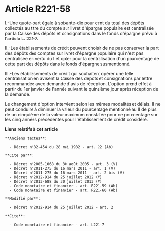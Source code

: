 # Article R221-58

I.-Une quote-part égale à soixante-dix pour cent du total des dépôts collectés au titre du compte sur livret d'épargne
populaire est centralisée par la Caisse des dépôts et consignations dans le fonds d'épargne prévu à l'article L. 221-7. 

II.-Les établissements de crédit peuvent choisir de ne pas conserver la part des dépôts des comptes sur livret d'épargne
populaire qui n'est pas centralisée en vertu du I et opter pour la centralisation d'un pourcentage de cette part des dépôts
dans le fonds d'épargne susmentionné. 

III.-Les établissements de crédit qui souhaitent opérer une telle centralisation en avisent la Caisse des dépôts et
consignations par lettre recommandée avec demande d'avis de réception. L'option prend effet à partir du 1er janvier de
l'année suivant le quinzième jour après réception de la demande. 

Le changement d'option intervient selon les mêmes modalités et délais. Il ne peut conduire à diminuer la valeur du
pourcentage mentionné au II de plus de un cinquième de la valeur maximum constatée pour ce pourcentage sur les cinq années
précédentes pour l'établissement de crédit considéré.

**Liens relatifs à cet article**

	**Anciens textes**:

	  - Décret n°82-454 du 28 mai 1982 - art. 22 (Ab)

	**Cité par**:

	  - Décret n°2005-1068 du 30 août 2005 - art. 3 (V)
	  - Décret n°2011-275 du 16 mars 2011 - art. 1 (V)
	  - Décret n°2011-275 du 16 mars 2011 - art. 2 bis (V)
	  - Décret n°2012-914 du 25 juillet 2012 (V)
	  - Décret n°2013-688 du 30 juillet 2013 (V)
	  - Code monétaire et financier - art. R221-59 (Ab)
	  - Code monétaire et financier - art. R221-60 (Ab)

	**Modifié par**:

	  - Décret n°2012-914 du 25 juillet 2012 - art. 2

	**Cite**:

	  - Code monétaire et financier - art. L221-7
